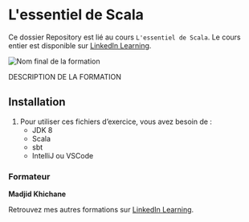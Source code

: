 # L'essentiel de Scala

Ce dossier Repository est lié au cours `L'essentiel de Scala`. Le cours entier est disponible sur [LinkedIn Learning][lil-course-url].

![Nom final de la formation][lil-thumbnail-url] 

DESCRIPTION DE LA FORMATION 

## Installation

1. Pour utiliser ces fichiers d’exercice, vous avez besoin de : 
   - JDK 8
   - Scala
   - sbt
   - IntelliJ ou VSCode
 
### Formateur

**Madjid Khichane** 

Retrouvez mes autres formations sur [LinkedIn Learning][lil-URL-trainer].

[0]: # (Replace these placeholder URLs with actual course URLs)
[lil-course-url]: https://www.linkedin.com
[lil-thumbnail-url]: https:
[lil-URL-trainer]: https://www.linkedin.com/learning/instructors/madjid-khichane

[1]: # (End of FR-Instruction ###############################################################################################)
